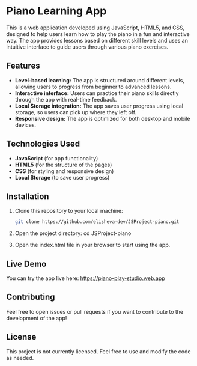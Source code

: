 # Piano Learning App

This is a web application developed using JavaScript, HTML5, and CSS, designed to help users learn how to play the piano in a fun and interactive way. The app provides lessons based on different skill levels and uses an intuitive interface to guide users through various piano exercises.

## Features

- **Level-based learning:** The app is structured around different levels, allowing users to progress from beginner to advanced lessons.
- **Interactive interface:** Users can practice their piano skills directly through the app with real-time feedback.
- **Local Storage integration:** The app saves user progress using local storage, so users can pick up where they left off.
- **Responsive design:** The app is optimized for both desktop and mobile devices.

## Technologies Used

- **JavaScript** (for app functionality)
- **HTML5** (for the structure of the pages)
- **CSS** (for styling and responsive design)
- **Local Storage** (to save user progress)

## Installation

1. Clone this repository to your local machine:

   ```bash
   git clone https://github.com/elisheva-dev/JSProject-piano.git
2. Open the project directory:
   cd JSProject-piano
3. Open the index.html file in your browser to start using the app.

## Live Demo

You can try the app live here: https://piano-play-studio.web.app

## Contributing

Feel free to open issues or pull requests if you want to contribute to the development of the app!

## License

This project is not currently licensed. Feel free to use and modify the code as needed.


